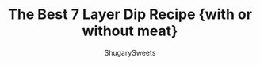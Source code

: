---
layout: ../../layouts/MarkdownPostLayout.astro
title: The Best 7 Layer Dip Recipe {with or without meat}
author: ShugarySweets
pubDate: 2019-02-26
description: "The Ultimate 7 Layer Dip recipe is packed with layers of Cream Cheese, Sour Cream, Ground Beef (and/or Beans), Guacamole, Salsa, Cheese, and more! "
image_url: https://www.shugarysweets.com/wp-content/uploads/2019/02/7-layer-dip-4.jpg
tags: ["Appetizers","Mexican"]
calories: 445
protein: 21
carbohydrates: 13
fats: 35
fiber: 5
ingredients: ["8 oz cream cheese, softened","2 cups sour cream, divided","2 packages taco seasoning, divided","1 lb ground beef","1 1/2 cups guacamole","1 1/2 cups salsa (or pico de gallo)","1 1/2 cups shredded cheese","2 roma tomatoes, diced","1 stalk romaine, shredded"]
serves: 10
time: "25 minutes"
prepTime: "15 minutes"
instructions: ["Choose your dish. I used a 13x9 baking dish, but a trifle bowl would work great too!","Layer 1: Blend cream cheese, 1 cup sour cream and 1 package taco seasoning until smooth. Spread in bottom of dish.","Layer 2: Meat or Beans. Brown your ground beef in a medium skillet over high heat until all the pink is out. Drain meat and add 1 package taco seasoning (no water needed). Spread meat over the first layer. If you prefer, use a can of refried beans instead of meat.","Layer 3: Guacamole. Spread 1 1/2 cup of either homemade guacamole or already prepared guacamole over the meat.","Layer 4: Sour cream. Spread over guacamole.","Layer 5: Salsa or Pico de Gallo. Spread over sour cream.","Layer 6: Shredded Cheese. Sprinkle your favorite cheddar or mexican blend cheese over the salsa.","Layer 7: Add the finishing touch by sprinkling the diced tomato shredded lettuce on top. Can also add green onions and black olive slices if desired!","Serve with tortilla chips and enjoy,"]
nutrition: ["445 calories","13 grams carbohydrates","107 milligrams cholesterol","35 grams fat","5 grams fiber","21 grams protein","16 grams saturated fat","773 milligrams sodium","6 grams sugar","1 grams trans fat","14 grams unsaturated fat"]
---